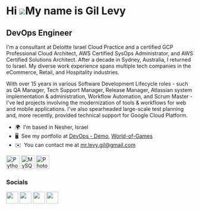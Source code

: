 Hi ![](https://user-images.githubusercontent.com/18350557/176309783-0785949b-9127-417c-8b55-ab5a4333674e.gif)My name is Gil Levy
================================================================================================================================

DevOps Engineer
---------------

I'm a consultant at Deloitte Israel Cloud Practice and a certified GCP Professional Cloud Architect, AWS Certified SysOps Administrator, and AWS Certified Solutions Architect. After a decade in Sydney, Australia, I returned to Israel. My diverse work experience spans multiple tech companies in the eCommerce, Retail, and Hospitality industries.

With over 15 years in various Software Development Lifecycle roles - such as QA Manager, Tech Support Manager, Release Manager, Atlassian system implementation & administration, Workflow Automation, and Scrum Master - I've led projects involving the modernization of tools & workflows for web and mobile applications. I've also spearheaded large-scale test planning and, more recently, provided technical support for Google Cloud Platform.


*   🌍  I'm based in Nesher, Israel
*   🖥️  See my portfolio at [DevOps - Demo](https://github.com/Gil80/DevOps-Exercises), [World-of-Games](https://github.com/Gil80/World-of-Games)
*   ✉️  You can contact me at [mr.levy.gil@gmail.com](mailto:mr.levy.gil@gmail.com)


<p align="left">
<a href="https://www.python.org/" target="_blank" rel="noreferrer"><img src="https://raw.githubusercontent.com/danielcranney/readme-generator/main/public/icons/skills/python-colored.svg" width="36" height="36" alt="Python" /></a>
<a href="https://www.mysql.com/" target="_blank" rel="noreferrer"><img src="https://raw.githubusercontent.com/danielcranney/readme-generator/main/public/icons/skills/mysql-colored.svg" width="36" height="36" alt="MySQL" /></a>
<a href="https://www.adobe.com/uk/products/photoshop.html" target="_blank" rel="noreferrer"><img src="https://raw.githubusercontent.com/danielcranney/readme-generator/main/public/icons/skills/photoshop-colored.svg" width="36" height="36" alt="Photoshop" /></a>
</p>
                    

### Socials
                  
<p align="left">
<a href="https://www.github.com/Gil80" target="_blank" rel="noreferrer"><img src="https://raw.githubusercontent.com/danielcranney/readme-generator/main/public/icons/socials/github.svg" width="32" height="32" /></a> 
<a href="http://www.instagram.com/iamgillevy" target="_blank" rel="noreferrer"><img src="https://raw.githubusercontent.com/danielcranney/readme-generator/main/public/icons/socials/instagram.svg" width="32" height="32" /></a> 
<a href="https://www.linkedin.com/in/gil-levy" target="_blank" rel="noreferrer"><img src="https://raw.githubusercontent.com/danielcranney/readme-generator/main/public/icons/socials/linkedin.svg" width="32" height="32" /></a> 
<a href="https://www.twitter.com/nik0ndude" target="_blank" rel="noreferrer"><img src="https://raw.githubusercontent.com/danielcranney/readme-generator/main/public/icons/socials/twitter.svg" width="32" height="32" /></a></p>
